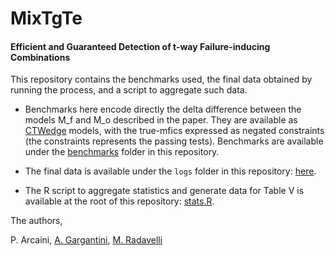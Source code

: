 # MixTgTe
#### Efficient and Guaranteed Detection of t-way Failure-inducing Combinations

This repository contains the benchmarks used, the final data obtained by running the process, and a script to aggregate such data.

- Benchmarks here encode directly the delta difference between the models M_f and M_o described in the paper. They are available as [CTWedge](https://foselab.unibg.it/ctwedge/) models, with the true-mfics expressed as negated constraints (the constraints represents the passing tests).
Benchmarks are available under the [benchmarks](benchmarks/) folder in this repository.

- The final data is available under the `logs` folder in this repository: [here](logs/logsFinal.csv).

- The R script to aggregate statistics and generate data for Table V is available at the root of this repository: [stats.R](stats.R).

The authors,

P. Arcaini, [A. Gargantini](mailto://angelo.gargantini@unibg.it), [M. Radavelli](https://cs.unibg.it/radavelli/)
